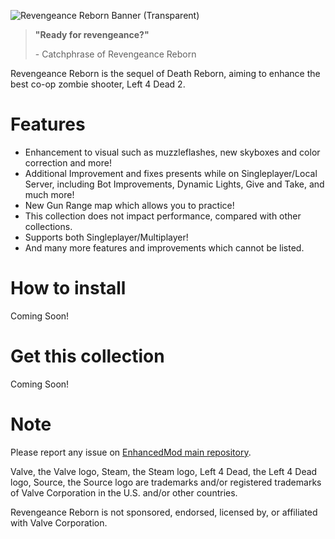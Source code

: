 ![Revengeance Reborn Banner (Transparent)](https://user-images.githubusercontent.com/25527589/151653496-11713ce1-87db-452a-b9d9-9bfe7f0cc22c.png)

> **"Ready for revengeance?"**
> 
> \- Catchphrase of Revengeance Reborn

Revengeance Reborn is the sequel of Death Reborn, aiming to enhance the best co-op zombie shooter, Left 4 Dead 2.

# Features
* Enhancement to visual such as muzzleflashes, new skyboxes and color correction and more!
* Additional Improvement and fixes presents while on Singleplayer/Local Server, including Bot Improvements, Dynamic Lights, Give and Take, and much more!
* New Gun Range map which allows you to practice!
* This collection does not impact performance, compared with other collections.
* Supports both Singleplayer/Multiplayer!
* And many more features and improvements which cannot be listed.

# How to install
Coming Soon!

# Get this collection
Coming Soon!

# Note
Please report any issue on [EnhancedMod main repository](https://github.com/MysticMoonlight/EnhancedMod).

Valve, the Valve logo, Steam, the Steam logo, Left 4 Dead, the Left 4 Dead logo, Source, the Source logo are trademarks and/or registered trademarks of Valve Corporation in the U.S. and/or other countries.

Revengeance Reborn is not sponsored, endorsed, licensed by, or affiliated with Valve Corporation.
